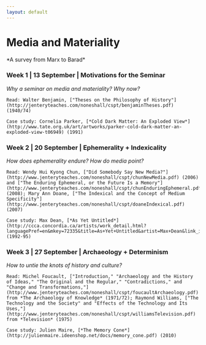 ```yaml
---
layout: default
---
```


# Media and Materiality

<div class="lead pretty-links">
*A survey from Marx to Barad* 

### Week 1 | 13 September | Motivations for the Seminar 
*Why a seminar on media and materiality? Why now?*

    Read: Walter Benjamin, ["Theses on the Philosophy of History"](http://jenteryteaches.com/noneshall/cspt/benjaminTheses.pdf) (1940/74)

    Case study: Cornelia Parker, [*Cold Dark Matter: An Exploded View*](http://www.tate.org.uk/art/artworks/parker-cold-dark-matter-an-exploded-view-t06949) (1991)

### Week 2 | 20 September | Ephemerality + Indexicality 
*How does ephemerality endure? How do media point?* 

    Read: Wendy Hui Kyong Chun, ["Did Somebody Say New Media?"](http://www.jenteryteaches.com/noneshall/cspt/chunNewMedia.pdf) (2006) and ["The Enduring Ephemeral, or the Future Is a Memory"](http://www.jenteryteaches.com/noneshall/cspt/chunEnduringEphemeral.pdf) (2008); Mary Ann Doane, ["The Indexical and the Concept of Medium Specificity"](http://www.jenteryteaches.com/noneshall/cspt/doaneIndexical.pdf) (2007)

    Case study: Max Dean, [*As Yet Untitled*](http://ccca.concordia.ca/artists/work_detail.html?languagePref=en&mkey=72335&title=As+Yet+Untitled&artist=Max+Dean&link_id=10233) (1992-95)

### Week 3 | 27 September | Archaeology + Determinism
*How to untie the knots of history and culture?* 

    Read: Michel Foucault, ["Introduction," "Archaeology and the History of Ideas," "The Original and the Regular," "Contradictions," and "Change and Transformations,"](http://www.jenteryteaches.com/noneshall/cspt/foucaultArchaeology.pdf) from *The Archaeology of Knowledge* (1971/72); Raymond Williams, ["The Technology and the Society" and "Effects of the Technology and Its Uses,"](http://www.jenteryteaches.com/noneshall/cspt/williamsTelevision.pdf) from *Television* (1975)

    Case study: Julien Maire, [*The Memory Cone*](http://julienmaire.ideenshop.net/docs/memory_cone.pdf) (2010)
</div> 

